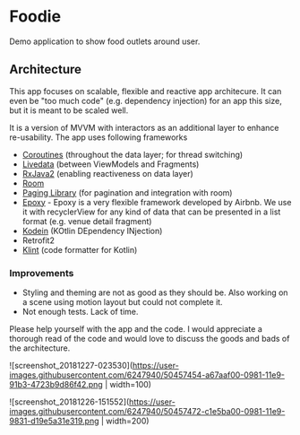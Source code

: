 # Foodie
Demo application to show food outlets around user.


## Architecture

This app focuses on scalable, flexible and reactive app architecure. It can even be "too much code" (e.g. dependency injection) for an app this size, but it is meant to be scaled well.

It is a version of MVVM with interactors as an additional layer to enhance re-usability. The app uses following frameworks


* [Coroutines](https://kotlinlang.org/docs/reference/coroutines-overview.html) (throughout the data layer; for thread switching)
* [Livedata](https://developer.android.com/topic/libraries/architecture/livedata) (between ViewModels and Fragments)
* [RxJava2](https://github.com/ReactiveX/RxJava) (enabling reactiveness on data layer)
* [Room](https://developer.android.com/topic/libraries/architecture/room)
* [Paging Library](https://developer.android.com/topic/libraries/architecture/paging/) (for pagination and integration with room)
* [Epoxy](https://github.com/airbnb/epoxy) - Epoxy is a very flexible framework developed by Airbnb. We use it with recyclerView for any kind of data that can be presented in a list format (e.g. venue detail fragment)
* [Kodein](https://kodein.org) (KOtlin DEpendency INjection)
* Retrofit2
* [Klint](https://github.com/shyiko/ktlint) (code formatter for Kotlin)


### Improvements
* Styling and theming are not as good as they should be. Also working on a scene using motion layout but could not complete it.
* Not enough tests. Lack of time.

Please help yourself with the app and the code. I would appreciate a thorough read of the code and would love to discuss the goods and bads of the architecture.

![screenshot_20181227-023530](https://user-images.githubusercontent.com/6247940/50457454-a67aaf00-0981-11e9-91b3-4723b9d86f42.png | width=100)

![screenshot_20181226-151552](https://user-images.githubusercontent.com/6247940/50457472-c1e5ba00-0981-11e9-9831-d19e5a31e319.png | width=200)


